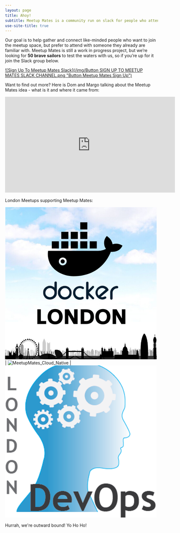 ```yaml
---
layout: page
title: Ahoy!
subtitle: Meetup Mates is a community run on slack for people who attend London tech meetups together. 
use-site-title: true
---
```


Our goal is to help gather and connect like-minded people who want to join the meetup space, but prefer to attend with someone they already are familiar with. Meetup Mates is still a work in progress project, but we’re looking for **50 brave sailors** to test the waters with us, so if you’re up for it join the Slack group below.

[![Sign Up To Meetup Mates Slack](/img/Button SIGN UP TO MEETUP MATES SLACK CHANNEL.png "Button Meetup Mates Sign Up")](https://meetup-mates.com/register/)

Want to find out more? Here is Dom and Margo talking about the Meetup Mates idea - what is it and where it came from:

<iframe width="560" height="315" src="https://www.youtube.com/embed/bKDh8FUA8nk" frameborder="0" allow="accelerometer; autoplay; encrypted-media; gyroscope; picture-in-picture" allowfullscreen></iframe>

London Meetups supporting Meetup Mates:

![MeetupMates_DockerLondon](img/MeetupMates_Docker_London.png) | ![MeetupMates_Cloud_Native](MeetupMates_Cloud_Native.png) | ![MeetupMates_London_DevOps](/img/MeetupMates_London_DevOps.png) 

Hurrah, we're outward bound! Yo Ho Ho!
